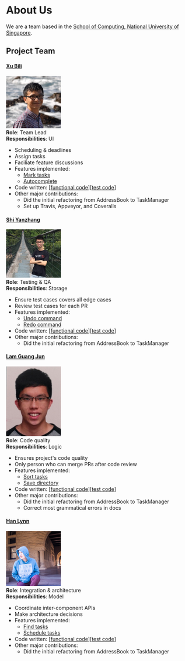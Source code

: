 # About Us

We are a team based in the [School of Computing, National University of Singapore](http://www.comp.nus.edu.sg).

## Project Team

#### [Xu Bili](http://github.com/xbili)
<img src="images/xbili.png" width="150"><br>
**Role**: Team Lead<br>
**Responsibilities**: UI
* Scheduling & deadlines
* Assign tasks
* Faciliate feature discussions<br>
* Features implemented:
   * [Mark tasks](https://github.com/CS2103JAN2017-W15-B3/main/blob/master/docs/UserGuide.md#26-mark-task--mark)
   * [Autocomplete](https://github.com/CS2103JAN2017-W15-B3/main/blob/master/docs/UserGuide.md#216-autocomplete)
* Code written: [[functional code](https://github.com/CS2103JAN2017-W15-B3/main/blob/master/collated/main/A0124368A.md)][[test code](https://github.com/CS2103JAN2017-W15-B3/main/blob/master/collated/main/A0124368A.md)]
* Other major contributions:
  * Did the initial refactoring from AddressBook to TaskManager
  * Set up Travis, Appveyor, and Coveralls 

#### [Shi Yanzhang](http://github.com/mynameisyz)
<img src="images/mynameisyz.png" width="150"><br>
**Role**: Testing & QA<br>
**Responsibilities**: Storage
* Ensure test cases covers all edge cases
* Review test cases for each PR<br>
* Features implemented:
   * [Undo command](https://github.com/CS2103JAN2017-W15-B3/main/blob/master/docs/UserGuide.md#211-undo--undo)
   * [Redo command](https://github.com/CS2103JAN2017-W15-B3/main/blob/master/docs/UserGuide.md#212-redo--redo)
* Code written: [[functional code](https://github.com/CS2103JAN2017-W15-B3/main/blob/master/collated/main/A0148087W.md)][[test code](https://github.com/CS2103JAN2017-W15-B3/main/blob/master/collated/main/A0148087W.md)]
* Other major contributions:
  * Did the initial refactoring from AddressBook to TaskManager


#### [Lam Guang Jun](http://github.com/gjlam95)
<img src="images/gjlam95.png" width="150"><br>
**Role**: Code quality<br>
**Responsibilities**: Logic
* Ensures project's code quality
* Only person who can merge PRs after code review<br>
* Features implemented:
   * [Sort tasks](https://github.com/CS2103JAN2017-W15-B3/main/blob/master/docs/UserGuide.md#24-sort-tasks--sort)
   * [Save directory](https://github.com/CS2103JAN2017-W15-B3/main/blob/master/docs/UserGuide.md#215-specify-data-file-directory--save)
* Code written: [[functional code](https://github.com/CS2103JAN2017-W15-B3/main/blob/master/collated/main/A0148081H.md)][[test code](https://github.com/CS2103JAN2017-W15-B3/main/blob/master/collated/main/A0148081H.md)]
* Other major contributions:
  * Did the initial refactoring from AddressBook to TaskManager
  * Correct most grammatical errors in docs


#### [Han Lynn](http://github.com/hlynn93)
<img src="images/hlynn93.png" width="150"><br>
**Role**: Integration & architecture<br>
**Responsibilities**: Model
* Coordinate inter-component APIs
* Make architecture decisions<br>
* Features implemented:
   * [Find tasks](https://github.com/CS2103JAN2017-W15-B3/main/blob/master/docs/UserGuide.md#213-find--find)
   * [Schedule tasks](https://github.com/CS2103JAN2017-W15-B3/main/blob/master/docs/UserGuide.md#28-schedule-work-in-progress--schedule)
* Code written: [[functional code](https://github.com/CS2103JAN2017-W15-B3/main/blob/master/collated/main/A0126345J.md)][[test code](https://github.com/CS2103JAN2017-W15-B3/main/blob/master/collated/main/A0126345J.md)]
* Other major contributions:
  * Did the initial refactoring from AddressBook to TaskManager

